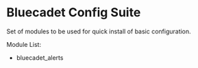 # Bluecadet Config Suite

Set of modules to be used for quick install of basic configuration.

Module List:

* bluecadet_alerts